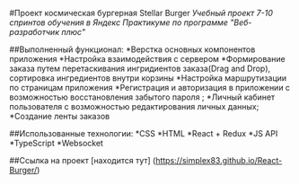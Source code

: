 #Проект космическая бургерная Stellar Burger
*Учебный проект 7-10 спринтов обучения в Яндекс Практикуме по программе "Веб-разработчик плюс"*

##Выполненный функционал:
*Верстка основных компонентов приложения
*Настройка взаимодействия с сервером
*Формирование заказа путем перетаскивания ингридиентов заказа(Drag and Drop), сортировка ингредиентов внутри корзины
*Настройка маршрутизации по страницам приложения
*Регистрация и авторизация в приложении с возможностью восстановления забытого пароля ;
*Личный кабинет пользователя с возможностью редактирования личных данных;
*Создание ленты заказов

##Использованные технологии:
*CSS
*HTML
*React + Redux
*JS
API
*TypeScript
*Websocket

##Ссылка на проект [находится тут] (https://simplex83.github.io/React-Burger/)













